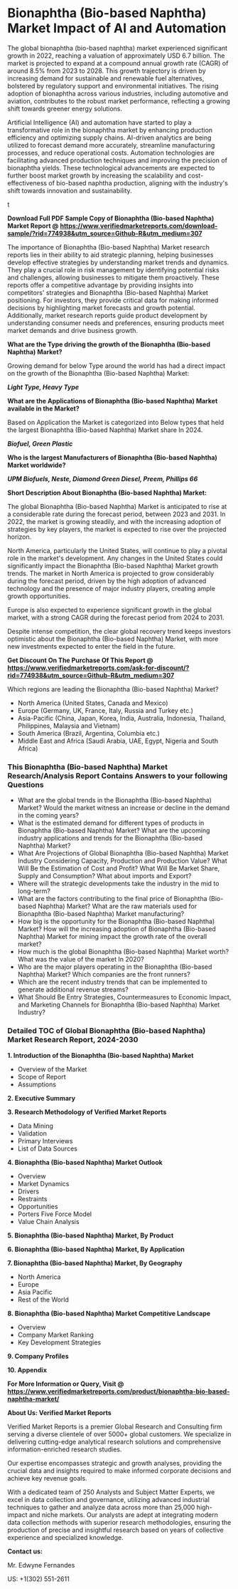 <meta name="title" content="Global Bionaphtha (Bio-based Naphtha) Market Impact of AI and Automation"><meta name="description" content="The global bionaphtha (bio-based naphtha) market experienced significant growth in 2022, reaching a valuation of approximately USD 6.7 billion. The market is projected"><meta name="title" content="Bionaphtha (Bio-based Naphtha) Market Size, Share, Scope, Trends, Growth, Opportunities, Analysis, Forecast"><h1>Bionaphtha (Bio-based Naphtha) Market Impact of AI and Automation</h1><p>The global bionaphtha (bio-based naphtha) market experienced significant growth in 2022, reaching a valuation of approximately USD 6.7 billion. The market is projected to expand at a compound annual growth rate (CAGR) of around 8.5% from 2023 to 2028. This growth trajectory is driven by increasing demand for sustainable and renewable fuel alternatives, bolstered by regulatory support and environmental initiatives. The rising adoption of bionaphtha across various industries, including automotive and aviation, contributes to the robust market performance, reflecting a growing shift towards greener energy solutions.</p><p>Artificial Intelligence (AI) and automation have started to play a transformative role in the bionaphtha market by enhancing production efficiency and optimizing supply chains. AI-driven analytics are being utilized to forecast demand more accurately, streamline manufacturing processes, and reduce operational costs. Automation technologies are facilitating advanced production techniques and improving the precision of bionaphtha yields. These technological advancements are expected to further boost market growth by increasing the scalability and cost-effectiveness of bio-based naphtha production, aligning with the industry's shift towards innovation and sustainability.</p>t</p><p id="" class=""><strong>Download Full PDF Sample Copy of Bionaphtha (Bio-based Naphtha) Market Report @ <a href="https://www.verifiedmarketreports.com/download-sample/?rid=774938&utm_source=Github-R&utm_medium=307" target="_blank">https://www.verifiedmarketreports.com/download-sample/?rid=774938&utm_source=Github-R&utm_medium=307</a></strong></p><p>The importance of&nbsp;Bionaphtha (Bio-based Naphtha) Market research reports lies in their ability to aid strategic planning, helping businesses develop effective strategies by understanding market trends and dynamics. They play a crucial role in risk management by identifying potential risks and challenges, allowing businesses to mitigate them proactively. These reports offer a competitive advantage by providing insights into competitors' strategies and Bionaphtha (Bio-based Naphtha) Market positioning. For investors, they provide critical data for making informed decisions by highlighting market forecasts and growth potential. Additionally, market research reports guide product development by understanding consumer needs and preferences, ensuring products meet market demands and drive business growth.</p><p><strong>What are the&nbsp;Type driving the growth of the Bionaphtha (Bio-based Naphtha) Market?</strong></p><p id="" class="">Growing demand for below Type around the world has had a direct impact on the growth of the Bionaphtha (Bio-based Naphtha) Market:</p><em><strong>Light Type, Heavy Type</strong></em></p><strong>What are the&nbsp;Applications&nbsp;of Bionaphtha (Bio-based Naphtha) Market available in the Market?</strong></p><p id="" class="">Based on Application the Market is categorized into Below types that held the largest Bionaphtha (Bio-based Naphtha) Market share In 2024.</p><em><strong>Biofuel, Green Plastic</strong></em></p><strong>Who is the largest Manufacturers of Bionaphtha (Bio-based Naphtha) Market worldwide?</strong></p><p><em><strong>UPM Biofuels, Neste, Diamond Green Diesel, Preem, Phillips 66</strong></em></p><p id="" class=""><strong>Short Description About Bionaphtha (Bio-based Naphtha) Market:</strong></p><p>The global Bionaphtha (Bio-based Naphtha) Market is anticipated to rise at a considerable rate during the forecast period, between 2023 and 2031. In 2022, the market is growing steadily, and with the increasing adoption of strategies by key players, the market is expected to rise over the projected horizon.</p><p>North America, particularly the United States, will continue to play a pivotal role in the market's development. Any changes in the United States could significantly impact the Bionaphtha (Bio-based Naphtha) Market growth trends. The market in North America is projected to grow considerably during the forecast period, driven by the high adoption of advanced technology and the presence of major industry players, creating ample growth opportunities.</p><p>Europe is also expected to experience significant growth in the global market, with a strong CAGR during the forecast period from 2024 to 2031.</p><p>Despite intense competition, the clear global recovery trend keeps investors optimistic about the Bionaphtha (Bio-based Naphtha) Market, with more new investments expected to enter the field in the future.</p><p id="" class=""><strong>Get Discount On The Purchase Of This Report @ <a href="https://www.verifiedmarketreports.com/ask-for-discount/?rid=774938&utm_source=Github-R&utm_medium=307" target="_blank">https://www.verifiedmarketreports.com/ask-for-discount/?rid=774938&utm_source=Github-R&utm_medium=307</a></strong></p>Which regions are leading the Bionaphtha (Bio-based Naphtha) Market?</p><ul><li>North America (United States, Canada and Mexico)</li><li>Europe (Germany, UK, France, Italy, Russia and Turkey etc.)</li><li>Asia-Pacific (China, Japan, Korea, India, Australia, Indonesia, Thailand, Philippines, Malaysia and Vietnam)</li><li>South America (Brazil, Argentina, Columbia etc.)</li><li>Middle East and Africa (Saudi Arabia, UAE, Egypt, Nigeria and South Africa)</li></ul><h3 id="" class="">This Bionaphtha (Bio-based Naphtha) Market Research/Analysis Report Contains Answers to your following Questions</h3><ul><li>What are the global trends in the Bionaphtha (Bio-based Naphtha) Market? Would the market witness an increase or decline in the demand in the coming years?</li><li>What is the estimated demand for different types of products in Bionaphtha (Bio-based Naphtha) Market? What are the upcoming industry applications and trends for the Bionaphtha (Bio-based Naphtha) Market?</li><li>What Are Projections of Global Bionaphtha (Bio-based Naphtha) Market Industry Considering Capacity, Production and Production Value? What Will Be the Estimation of Cost and Profit? What Will Be Market Share, Supply and Consumption? What about imports and Export?</li><li>Where will the strategic developments take the industry in the mid to long-term?</li><li>What are the factors contributing to the final price of Bionaphtha (Bio-based Naphtha) Market? What are the raw materials used for Bionaphtha (Bio-based Naphtha) Market manufacturing?</li><li>How big is the opportunity for the Bionaphtha (Bio-based Naphtha) Market? How will the increasing adoption of Bionaphtha (Bio-based Naphtha) Market for mining impact the growth rate of the overall market?</li><li>How much is the global Bionaphtha (Bio-based Naphtha) Market worth? What was the value of the market In 2020?</li><li>Who are the major players operating in the Bionaphtha (Bio-based Naphtha) Market? Which companies are the front runners?</li><li>Which are the recent industry trends that can be implemented to generate additional revenue streams?</li><li>What Should Be Entry Strategies, Countermeasures to Economic Impact, and Marketing Channels for Bionaphtha (Bio-based Naphtha) Market Industry?</li></ul><h3 id="" class="">Detailed TOC of Global Bionaphtha (Bio-based Naphtha) Market Research Report, 2024-2030</h3><p id="" class=""><strong>1. Introduction of the Bionaphtha (Bio-based Naphtha) Market</strong></p><ul><li>Overview of the Market</li><li>Scope of Report</li><li>Assumptions</li></ul><p id="" class=""><strong>2. Executive Summary</strong></p><p id="" class=""><strong>3. Research Methodology of Verified Market Reports</strong></p><ul><li>Data Mining</li><li>Validation</li><li>Primary Interviews</li><li>List of Data Sources</li></ul><p id="" class=""><strong>4. Bionaphtha (Bio-based Naphtha) Market Outlook</strong></p><ul><li>Overview</li><li>Market Dynamics</li><li>Drivers</li><li>Restraints</li><li>Opportunities</li><li>Porters Five Force Model</li><li>Value Chain Analysis</li></ul><p id="" class=""><strong>5. Bionaphtha (Bio-based Naphtha) Market, By Product</strong></p><p id="" class=""><strong>6. Bionaphtha (Bio-based Naphtha) Market, By Application</strong></p><p id="" class=""><strong>7. Bionaphtha (Bio-based Naphtha) Market, By Geography</strong></p><ul><li>North America</li><li>Europe</li><li>Asia Pacific</li><li>Rest of the World</li></ul><p id="" class=""><strong>8. Bionaphtha (Bio-based Naphtha) Market Competitive Landscape</strong></p><ul><li>Overview</li><li>Company Market Ranking</li><li>Key Development Strategies</li></ul><p id="" class=""><strong>9. Company Profiles</strong></p><p id="" class=""><strong>10. Appendix</strong></p><p id="" class=""><strong>For More Information or Query, Visit @ <a href="https://www.verifiedmarketreports.com/product/bionaphtha-bio-based-naphtha-market/" target="_blank">https://www.verifiedmarketreports.com/product/bionaphtha-bio-based-naphtha-market/</a></strong></p><p id="" class=""><strong>About Us: Verified Market Reports</strong></p><p id="" class="">Verified Market Reports is a premier Global Research and Consulting firm serving a diverse clientele of over 5000+ global customers. We specialize in delivering cutting-edge analytical research solutions and comprehensive information-enriched research studies.</p><p id="" class="">Our expertise encompasses strategic and growth analyses, providing the crucial data and insights required to make informed corporate decisions and achieve key revenue goals.</p><p id="" class="">With a dedicated team of 250 Analysts and Subject Matter Experts, we excel in data collection and governance, utilizing advanced industrial techniques to gather and analyze data across more than 25,000 high-impact and niche markets. Our analysts are adept at integrating modern data collection methods with superior research methodologies, ensuring the production of precise and insightful research based on years of collective experience and specialized knowledge.</p><p id="" class=""><strong>Contact us:</strong></p><p id="" class="">Mr. Edwyne Fernandes</p><p id="" class="">US: +1(302) 551-2611</p>